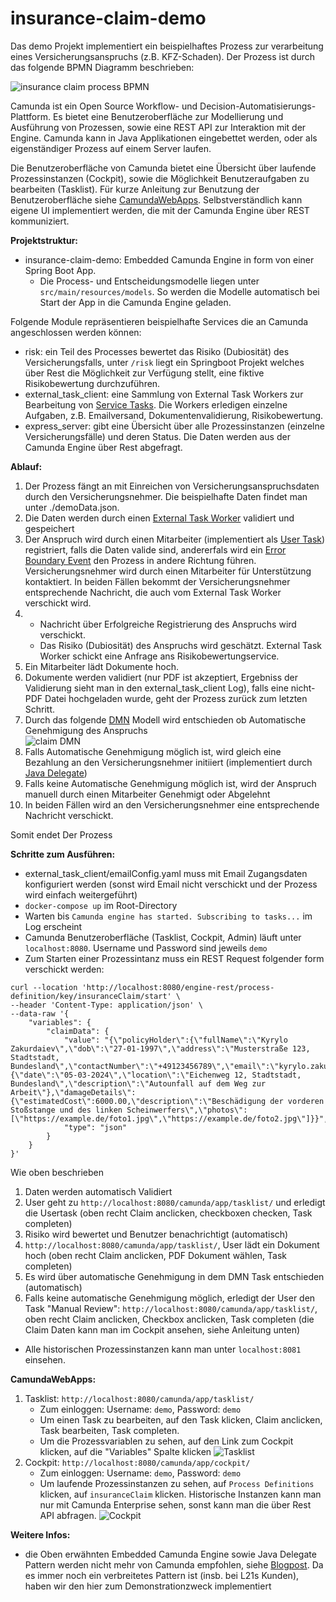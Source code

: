 # insurance-claim-demo
Das demo Projekt implementiert ein beispielhaftes Prozess zur verarbeitung eines Versicherungsanspruchs (z.B. KFZ-Schaden). Der Prozess ist durch das folgende BPMN Diagramm beschrieben:

![insurance claim process BPMN](https://github.com/kerilz/insurance-claim-demo/blob/7437c7ed763d91b2230f6aeb61a11e4b7d513467/claim.png)

Camunda ist ein Open Source Workflow- und Decision-Automatisierungs-Plattform. 
Es bietet eine Benutzeroberfläche zur Modellierung und Ausführung von Prozessen, sowie eine REST API zur 
Interaktion mit der Engine. Camunda kann in Java Applikationen eingebettet werden, oder als eigenständiger 
Prozess auf einem Server laufen.

Die Benutzeroberfläche von Camunda bietet eine Übersicht über laufende Prozessinstanzen (Cockpit), sowie die Möglichkeit Benutzeraufgaben zu bearbeiten (Tasklist).
Für kurze Anleitung zur Benutzung der Benutzeroberfläche siehe [CamundaWebApps](#CamundaWebApps).
Selbstverständlich kann eigene UI implementiert werden, die mit der Camunda Engine über REST kommuniziert.

**Projektstruktur:**

- insurance-claim-demo: Embedded Camunda Engine in form von einer Spring Boot App. 
  - Die Process- und Entscheidungsmodelle liegen unter `src/main/resources/models`. So werden die Modelle automatisch bei Start der App in die Camunda Engine geladen.

Folgende Module repräsentieren beispielhafte Services die an Camunda angeschlossen werden können:
- risk: ein Teil des Processes bewertet das Risiko (Dubiosität) des Versicherungsfalls, unter `/risk` liegt ein Springboot Projekt welches über Rest die Möglichkeit zur Verfügung stellt, eine fiktive Risikobewertung durchzuführen.
- external_task_client: eine Sammlung von External Task Workers zur Bearbeitung von [Service Tasks](https://docs.camunda.org/manual/7.20/reference/bpmn20/tasks/service-task/). Die Workers erledigen einzelne Aufgaben, z.B. Emailversand, Dokumentenvalidierung, Risikobewertung.
- express_server: gibt eine Übersicht über alle Prozessinstanzen (einzelne Versicherungsfälle) und deren Status. Die Daten werden aus der Camunda Engine über Rest abgefragt.

**Ablauf:**

1. Der Prozess fängt an mit Einreichen von Versicherungsanspruchsdaten durch den Versicherungsnehmer. Die beispielhafte Daten findet man unter ./demoData.json.
2. Die Daten werden durch einen [External Task Worker](https://docs.camunda.org/manual/7.20/user-guide/ext-client/) validiert und gespeichert
3. Der Anspruch wird durch einen Mitarbeiter (implementiert als [User Task](https://docs.camunda.org/manual/7.20/reference/bpmn20/tasks/user-task/)) registriert, falls die Daten valide sind, andererfals wird ein [Error Boundary Event](https://docs.camunda.org/manual/7.20/reference/bpmn20/events/error-events/#error-boundary-event) den Prozess in andere Richtung führen. Versicherungsnehmer wird durch einen Mitarbeiter für Unterstützung kontaktiert. In beiden Fällen bekommt der Versicherungsnehmer entsprechende Nachricht, die auch vom External Task Worker verschickt wird.
4.
   - Nachricht über Erfolgreiche Registrierung des Anspruchs wird verschickt.
   - Das Risiko (Dubiosität) des Anspruchs wird geschätzt. External Task Worker schickt eine Anfrage ans Risikobewertungservice.
5. Ein Mitarbeiter lädt Dokumente hoch.
6. Dokumente werden validiert (nur PDF ist akzeptiert, Ergebniss der Validierung sieht man in den external_task_client Log), falls eine nicht-PDF Datei hochgeladen wurde, geht der Prozess zurück zum letzten Schritt.
7. Durch das folgende [DMN](https://en.wikipedia.org/wiki/Decision_Model_and_Notation) Modell wird entschieden ob Automatische Genehmigung des Anspruchs <br>
![claim DMN](https://github.com/kerilz/insurance-claim-demo/blob/7437c7ed763d91b2230f6aeb61a11e4b7d513467/dmn.png)
8. Falls Automatische Genehmigung möglich ist, wird gleich eine Bezahlung an den Versicherungsnehmer initiiert (implementiert durch [Java Delegate](https://docs.camunda.org/manual/7.20/user-guide/process-engine/delegation-code/#java-delegate))
9. Falls keine Automatische Genehmigung möglich ist, wird der Anspruch manuell durch einen Mitarbeiter Genehmigt oder Abgelehnt
10. In beiden Fällen wird an den Versicherungsnehmer eine entsprechende Nachricht verschickt.

Somit endet Der Prozess

**Schritte zum Ausführen:**

- external_task_client/emailConfig.yaml muss mit Email Zugangsdaten konfiguriert werden (sonst wird Email nicht verschickt und der Prozess wird einfach weitergeführt)
- `docker-compose up` im Root-Directory
- Warten bis `Camunda engine has started. Subscribing to tasks...` im Log erscheint
- Camunda Benutzeroberfläche (Tasklist, Cockpit, Admin) läuft unter `localhost:8080`. Username und Password sind jeweils `demo`
- Zum Starten einer Prozessintanz muss ein REST Request folgender form verschickt werden: <br>
```
curl --location 'http://localhost:8080/engine-rest/process-definition/key/insuranceClaim/start' \
--header 'Content-Type: application/json' \
--data-raw '{
    "variables": {
        "claimData": {
            "value": "{\"policyHolder\":{\"fullName\":\"Kyrylo Zakurdaiev\",\"dob\":\"27-01-1997\",\"address\":\"Musterstraße 123, Stadtstadt, Bundesland\",\"contactNumber\":\"+49123456789\",\"email\":\"kyrylo.zakurdaiev@l21s.de\"},\"incident\":{\"date\":\"05-03-2024\",\"location\":\"Eichenweg 12, Stadtstadt, Bundesland\",\"description\":\"Autounfall auf dem Weg zur Arbeit\"},\"damageDetails\":{\"estimatedCost\":6000.00,\"description\":\"Beschädigung der vorderen Stoßstange und des linken Scheinwerfers\",\"photos\":[\"https://example.de/foto1.jpg\",\"https://example.de/foto2.jpg\"]}}",
            "type": "json"
        }
    }
}'
```
Wie oben beschrieben
1. Daten werden automatisch Validiert
2. User geht zu `http://localhost:8080/camunda/app/tasklist/` und erledigt die Usertask (oben recht Claim anclicken, checkboxen checken, Task completen)
3. Risiko wird bewertet und Benutzer benachrichtigt (automatisch)
4. `http://localhost:8080/camunda/app/tasklist/`, User lädt ein Dokument hoch (oben recht Claim anclicken, PDF Dokument wählen, Task completen)
5. Es wird über automatische Genehmigung in dem DMN Task entschieden (automatisch)
6. Falls keine automatische Genehmigung möglich, erledigt der User den Task "Manual Review": `http://localhost:8080/camunda/app/tasklist/`, oben recht Claim anclicken, Checkbox anclicken, Task completen (die Claim Daten kann man im Cockpit ansehen, siehe Anleitung unten)

- Alle historischen Prozessinstanzen kann man unter `localhost:8081` einsehen.


**CamundaWebApps:**
1. Tasklist: `http://localhost:8080/camunda/app/tasklist/`
   - Zum einloggen: Username: `demo`, Password: `demo`
   - Um einen Task zu bearbeiten, auf den Task klicken, Claim anclicken, Task bearbeiten, Task completen.
   - Um die Prozessvariablen zu sehen, auf den Link zum Cockpit klicken, auf die "Variables" Spalte klicken 
   ![Tasklist](https://github.com/kerilz/insurance-claim-demo/blob/main/tasklist.png?raw=true)
2. Cockpit: `http://localhost:8080/camunda/app/cockpit/`
   - Zum einloggen: Username: `demo`, Password: `demo`
   - Um laufende Prozessinstanzen zu sehen, auf `Process Definitions` klicken, auf `insuranceClaim` klicken. Historische Instanzen kann man nur mit Camunda Enterprise sehen, sonst kann man die über Rest API abfragen.
   ![Cockpit](https://github.com/kerilz/insurance-claim-demo/blob/main/cockpit.png?raw=true)

**Weitere Infos:**

- die Oben erwähnten Embedded Camunda Engine sowie Java Delegate Pattern werden nicht mehr von Camunda empfohlen, siehe [Blogpost](https://blog.bernd-ruecker.com/moving-from-embedded-to-remote-workflow-engines-8472992cc371). Da es immer noch ein verbreitetes Pattern ist (insb. bei L21s Kunden), haben wir den hier zum Demonstrationzweck implementiert
